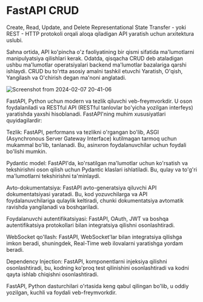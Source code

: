 # FastAPI CRUD 
Create, Read, Update, and Delete
Representational State Transfer - yoki REST - HTTP protokoli orqali aloqa qiladigan API yaratish uchun arxitektura uslubi.

Sahna ortida, API ko'pincha o'z faoliyatining bir qismi sifatida ma'lumotlarni manipulyatsiya qilishlari kerak. Odatda, qisqacha CRUD deb ataladigan ushbu ma'lumotlar operatsiyalari backend ma'lumotlar bazalariga qarshi ishlaydi. CRUD bu to'rtta asosiy amalni tashkil etuvchi Yaratish, O'qish, Yangilash va O'chirish degan ma'noni anglatadi.


![Screenshot from 2024-02-07 20-41-06](https://github.com/themusharraf/FastApi-CRUD/assets/122869450/70013e4f-fdf0-48d4-8c93-0c19cb1ace8e)








FastAPI, Python uchun modern va tezlik qiluvchi veb-freymvorkdir. U oson foydalaniladi va RESTful API (RESTful tanlovlar bo'yicha yozilgan interfeys) yaratishda yaxshi hisoblanadi. FastAPI'ning muhim xususiyatlari quyidagilardir:

Tezlik: FastAPI, performans va tezlikni o'rgangan bo'lib, ASGI (Asynchronous Server Gateway Interface) kutilmagan tarmoq uchun mukammal bo'lib, tanlanadi. Bu, asinxron foydalanuvchilar uchun foydali bo'lishi mumkin.

Pydantic model: FastAPI'da, ko'rsatilgan ma'lumotlar uchun ko'rsatish va tekshirishni oson qilish uchun Pydantic klaslari ishlatiladi. Bu, qulay va to'g'ri ma'lumotlarni tekshirishni ta'minlaydi.

Avto-dokumentatsiya: FastAPI avto-generatsiya qiluvchi API dokumentatsiyasi yaratadi. Bu, kod yozuvchilarga va API foydalanuvchilariga qulaylik keltiradi, chunki dokumentatsiya avtomatik ravishda yangilanadi va boshqariladi.

Foydalanuvchi autentifikatsiyasi: FastAPI, OAuth, JWT va boshqa autentifikatsiya protokollari bilan integratsiya qilishni osonlashtiradi.

WebSocket qo'llash: FastAPI, WebSocket'lar bilan integratsiya qilishga imkon beradi, shuningdek, Real-Time web ilovalarni yaratishga yordam beradi.

Dependency Injection: FastAPI, komponentlarni injeksiya qilishni osonlashtiradi, bu, kodning ko'proq test qilinishini osonlashtiradi va kodni qayta ishlab chiqishni osonlashtiradi.

FastAPI, Python dasturchilari o'rtasida keng qabul qilingan bo'lib, u oddiy yozilgan, kuchli va foydali veb-freymvorkdir. 

